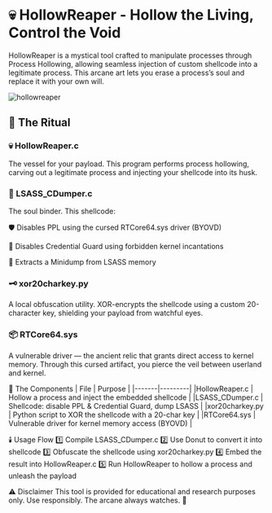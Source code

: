 # 💀 HollowReaper - Hollow the Living, Control the Void
HollowReaper is a mystical tool crafted to manipulate processes through Process Hollowing, allowing seamless injection of custom shellcode into a legitimate process. This arcane art lets you erase a process’s soul and replace it with your own will.

![hollowreaper](https://github.com/user-attachments/assets/fdfa66ff-97b2-4860-a4c3-c022cde5095a)

## 📜 The Ritual
### 💀 HollowReaper.c
The vessel for your payload. This program performs process hollowing, carving out a legitimate process and injecting your shellcode into its husk.

### 🧬 LSASS_CDumper.c
The soul binder. This shellcode:

🛡️ Disables PPL using the cursed RTCore64.sys driver (BYOVD)

🚫 Disables Credential Guard using forbidden kernel incantations

💾 Extracts a Minidump from LSASS memory

### 🗝️ xor20charkey.py
A local obfuscation utility. XOR-encrypts the shellcode using a custom 20-character key, shielding your payload from watchful eyes.

### 📦 RTCore64.sys
A vulnerable driver — the ancient relic that grants direct access to kernel memory. Through this cursed artifact, you pierce the veil between userland and kernel.

🧪 The Components
| File	| Purpose |
|-------|---------|
|HollowReaper.c	| Hollow a process and inject the embedded shellcode |
|LSASS_CDumper.c | Shellcode: disable PPL & Credential Guard, dump LSASS |
|xor20charkey.py | Python script to XOR the shellcode with a 20-char key |
|RTCore64.sys | Vulnerable driver for kernel memory access (BYOVD) |

🕯️ Usage Flow
1️⃣ Compile LSASS_CDumper.c
2️⃣ Use Donut to convert it into shellcode
3️⃣ Obfuscate the shellcode using xor20charkey.py
4️⃣ Embed the result into HollowReaper.c
5️⃣ Run HollowReaper to hollow a process and unleash the payload

⚠️ Disclaimer
This tool is provided for educational and research purposes only. Use responsibly.
The arcane always watches. 🧿

